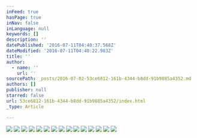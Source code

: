 ```yaml
---
inFeed: true
hasPage: true
inNav: false
inLanguage: null
keywords: []
description: ''
datePublished: '2016-07-11T04:40:37.568Z'
dateModified: '2016-07-11T04:40:22.983Z'
title: ''
author:
  - name: ''
    url: ''
sourcePath: _posts/2016-07-02-53ce6812-161b-4344-b8dd-91b9885a4352.md
authors: []
publisher: null
starred: false
url: 53ce6812-161b-4344-b8dd-91b9885a4352/index.html
_type: Article

---
```

![](https://the-grid-user-content.s3-us-west-2.amazonaws.com/87a16a99-711d-45f3-bbbb-5d98bf6bd17d.jpg)
![](https://the-grid-user-content.s3-us-west-2.amazonaws.com/84c2bd0a-1dd1-4638-af93-b6eb33c11d36.jpg)
![](https://the-grid-user-content.s3-us-west-2.amazonaws.com/6f195103-6089-44d9-a5e9-17e7e7402772.jpg)
![](https://the-grid-user-content.s3-us-west-2.amazonaws.com/04061b2e-4d74-4d94-851e-9c8eddd0ae0f.jpg)
![](https://the-grid-user-content.s3-us-west-2.amazonaws.com/7cad7e63-0bb2-43d0-a62e-69acacb9dbeb.jpg)
![](https://the-grid-user-content.s3-us-west-2.amazonaws.com/c746b34d-c4b9-4762-85c5-475fff3ebfd4.jpg)
![](https://the-grid-user-content.s3-us-west-2.amazonaws.com/59758f5d-0036-4a67-b327-b157a59c2395.jpg)
![](https://the-grid-user-content.s3-us-west-2.amazonaws.com/93387805-217f-4a2f-85f0-d7afd1e6de27.jpg)
![](https://the-grid-user-content.s3-us-west-2.amazonaws.com/e419367e-ff54-41af-84ce-3a4f571e54c9.jpg)
![](https://the-grid-user-content.s3-us-west-2.amazonaws.com/0f97756b-5111-488b-86c3-44ba92a8970e.jpg)
![](https://the-grid-user-content.s3-us-west-2.amazonaws.com/8fada3ce-aa9b-4403-85f0-f199cde8062d.jpg)
![](https://the-grid-user-content.s3-us-west-2.amazonaws.com/5739adea-15fc-49c1-80c3-53f978ae95eb.jpg)
![](https://the-grid-user-content.s3-us-west-2.amazonaws.com/4266990c-8e2a-4d60-86ef-ec3c794c83eb.jpg)
![](https://the-grid-user-content.s3-us-west-2.amazonaws.com/a4e1e01f-5f4b-424a-bb47-bc4d6509b077.jpg)
![](https://the-grid-user-content.s3-us-west-2.amazonaws.com/11ae2f27-a3bc-4689-8f08-de86d2811137.jpg)